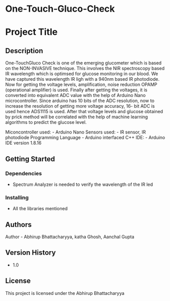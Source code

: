 # One-Touch-Gluco-Check
# Project Title
## Description
One-TouchGluco Check is one of the emerging glucometer which is based on the NON-INVASIVE technique. This involves the NIR spectroscopy based IR wavelength which is optimsed for glucose monitoring in our blood. We have captured this wavelength IR ligh with a 940nm based IR photodiode. Now for getting the voltage levels, amplification, noise reduction OPAMP (operational amplifier) is used. Finally after getting the voltages, it is converted into equivalent ADC value with the help of Arduino Nano microcontroller. Since arduino has 10 bits of the ADC resolution, now to increase the resolution of getting more voltage accuracy, 16- bit ADC is used hence ADS1115 is used. After that voltage levels and glucose obtained by prick method will be correlated with the help of machine learning algorithms to predict the glucose level.

Miconcontroller used: - Arduino Nano 
Sensors used: - IR sensor, IR photodiode
Programming Language - Arduino interfaced C++ 
IDE: - Arduino IDE version 1.8.16

## Getting Started

### Dependencies

* Spectrum Analyzer is needed to verify the wavelength of the IR led

### Installing

* All the libraries mentioned

## Authors

Author - Abhirup Bhattacharyya, katha Ghosh, Aanchal Gupta

## Version History

* 1.0

## License

This project is licensed under the Abhirup Bhattacharyya
